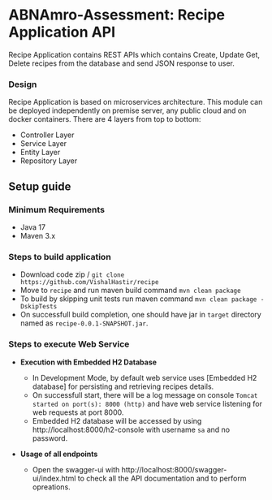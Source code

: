 # ABNAmro-Assessment: Recipe Application API

Recipe Application contains REST APIs which contains Create, Update Get, Delete recipes from the database and send JSON response to user.

### Design
Recipe Application is based on microservices architecture. This module can be deployed independently on premise server, any public cloud and on docker containers. There are 4 layers from top to bottom:
- Controller Layer
- Service Layer
- Entity Layer
- Repository Layer

## Setup guide

### Minimum Requirements

- Java 17
- Maven 3.x

### Steps to build application
* Download code zip / `git clone https://github.com/VishalHastir/recipe`
* Move to `recipe` and run maven build command `mvn clean package`
* To build by skipping unit tests run maven command `mvn clean package -DskipTests`
* On successfull build completion, one should have jar in `target` directory named as `recipe-0.0.1-SNAPSHOT.jar`.

### Steps to execute Web Service
* **Execution with Embedded H2 Database**
  - In Development Mode, by default web service uses [Embedded H2 database] for persisting and retrieving recipes details.
  - On successfull start, there will be a log message on console `Tomcat started on port(s): 8000 (http)` and have web service listening for web requests at port 8000.
  - Embedded H2 database will be accessed by using http://localhost:8000/h2-console with username `sa` and no password.
  
* **Usage of all endpoints**
  - Open the swagger-ui with http://localhost:8000/swagger-ui/index.html to check all the API documentation and to perform opreations.


